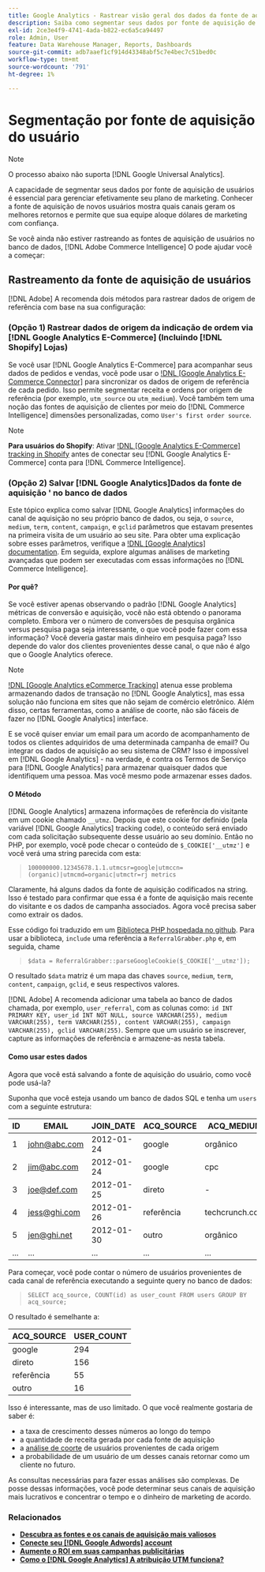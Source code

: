 ```yaml
---
title: Google Analytics - Rastrear visão geral dos dados da fonte de aquisição de usuários
description: Saiba como segmentar seus dados por fonte de aquisição de usuário.
exl-id: 2ce3e4f9-4741-4ada-b822-ec6a5ca94497
role: Admin, User
feature: Data Warehouse Manager, Reports, Dashboards
source-git-commit: adb7aaef1cf914d43348abf5c7e4bec7c51bed0c
workflow-type: tm+mt
source-wordcount: '791'
ht-degree: 1%

---
```


# Segmentação por fonte de aquisição do usuário

>[!NOTE]
>
>O processo abaixo não suporta [!DNL Google Universal Analytics].

A capacidade de segmentar seus dados por fonte de aquisição de usuários é essencial para gerenciar efetivamente seu plano de marketing. Conhecer a fonte de aquisição de novos usuários mostra quais canais geram os melhores retornos e permite que sua equipe aloque dólares de marketing com confiança.

Se você ainda não estiver rastreando as fontes de aquisição de usuários no banco de dados, [!DNL Adobe Commerce Intelligence] O pode ajudar você a começar:

## Rastreamento da fonte de aquisição de usuários

[!DNL Adobe] A recomenda dois métodos para rastrear dados de origem de referência com base na sua configuração:

### (Opção 1) Rastrear dados de origem da indicação de ordem via [!DNL Google Analytics E-Commerce] (Incluindo [!DNL Shopify] Lojas)

Se você usar [!DNL Google Analytics E-Commerce] para acompanhar seus dados de pedidos e vendas, você pode usar o [!DNL [Google Analytics E-Commerce Connector]](../importing-data/integrations/google-ecommerce.md) para sincronizar os dados de origem de referência de cada pedido. Isso permite segmentar receita e ordens por origem de referência (por exemplo, `utm_source` ou `utm_medium`). Você também tem uma noção das fontes de aquisição de clientes por meio do [!DNL Commerce Intelligence] dimensões personalizadas, como `User's first order source`.

>[!NOTE]
>
>**Para usuários do Shopify**: Ativar [!DNL [Google Analytics E-Commerce] tracking in Shopify](https://help.shopify.com/en/manual/reports-and-analytics/google-analytics#ecommerce-tracking) antes de conectar seu [!DNL Google Analytics E-Commerce] conta para [!DNL Commerce Intelligence].

### (Opção 2) Salvar [!DNL Google Analytics]Dados da fonte de aquisição &#39; no banco de dados

Este tópico explica como salvar [!DNL Google Analytics] informações do canal de aquisição no seu próprio banco de dados, ou seja, o `source`, `medium`, `term`, `content`, `campaign`, e `gclid` parâmetros que estavam presentes na primeira visita de um usuário ao seu site. Para obter uma explicação sobre esses parâmetros, verifique a [!DNL [Google Analytics] documentation](https://support.google.com/analytics/answer/1191184?hl=en#zippy=%2Cin-this-article). Em seguida, explore algumas análises de marketing avançadas que podem ser executadas com essas informações no [!DNL Commerce Intelligence].

#### Por quê?

Se você estiver apenas observando o padrão [!DNL Google Analytics] métricas de conversão e aquisição, você não está obtendo o panorama completo. Embora ver o número de conversões de pesquisa orgânica versus pesquisa paga seja interessante, o que você pode fazer com essa informação? Você deveria gastar mais dinheiro em pesquisa paga? Isso depende do valor dos clientes provenientes desse canal, o que não é algo que o Google Analytics oferece.

>[!NOTE]
>
>[!DNL [Google Analytics eCommerce Tracking]](https://developers.google.com/analytics/devguides/collection/gajs/gaTrackingEcommerce) atenua esse problema armazenando dados de transação no [!DNL Google Analytics], mas essa solução não funciona em sites que não sejam de comércio eletrônico. Além disso, certas ferramentas, como a análise de coorte, não são fáceis de fazer no [!DNL Google Analytics] interface.

E se você quiser enviar um email para um acordo de acompanhamento de todos os clientes adquiridos de uma determinada campanha de email? Ou integrar os dados de aquisição ao seu sistema de CRM? Isso é impossível em [!DNL Google Analytics] - na verdade, é contra os Termos de Serviço para [!DNL Google Analytics] para armazenar quaisquer dados que identifiquem uma pessoa. Mas você mesmo pode armazenar esses dados.

#### O Método

[!DNL Google Analytics] armazena informações de referência do visitante em um cookie chamado `__utmz`. Depois que este cookie for definido (pela variável [!DNL Google Analytics] tracking code), o conteúdo será enviado com cada solicitação subsequente desse usuário ao seu domínio. Então no PHP, por exemplo, você pode checar o conteúdo de `$_COOKIE['__utmz']` e você verá uma string parecida com esta:

> `100000000.12345678.1.1.utmcsr=google|utmccn=(organic)|utmcmd=organic|utmctr=rj metrics`

Claramente, há alguns dados da fonte de aquisição codificados na string. Isso é testado para confirmar que essa é a fonte de aquisição mais recente do visitante e os dados de campanha associados. Agora você precisa saber como extrair os dados.

Esse código foi traduzido em um [Biblioteca PHP hospedada no github](https://github.com/RJMetrics/referral-grabber-php). Para usar a biblioteca, `include` uma referência a `ReferralGrabber.php` e, em seguida, chame

> `$data = ReferralGrabber::parseGoogleCookie($_COOKIE['__utmz']);`

O resultado `$data` matriz é um mapa das chaves `source`, `medium`, `term`, `content`, `campaign`, `gclid`, e seus respectivos valores.

[!DNL Adobe] A recomenda adicionar uma tabela ao banco de dados chamada, por exemplo, `user_referral`, com as colunas como: `id INT PRIMARY KEY, user_id INT NOT NULL, source VARCHAR(255), medium VARCHAR(255), term VARCHAR(255), content VARCHAR(255), campaign VARCHAR(255), gclid VARCHAR(255)`. Sempre que um usuário se inscrever, capture as informações de referência e armazene-as nesta tabela.

#### Como usar estes dados

Agora que você está salvando a fonte de aquisição do usuário, como você pode usá-la?

Suponha que você esteja usando um banco de dados SQL e tenha um `users` com a seguinte estrutura:

| ID | EMAIL | JOIN_DATE | ACQ_SOURCE | ACQ_MEDIUM |
|--- |--- |--- |--- |--- |
| 1 | john@abc.com | 2012-01-24 | google | orgânico |
| 2 | jim@abc.com | 2012-01-24 | google | cpc |
| 3 | joe@def.com | 2012-01-25 | direto | - |
| 4 | jess@ghi.com | 2012-01-26 | referência | techcrunch.com |
| 5 | jen@ghi.net | 2012-01-30 | outro | orgânico |
| ... | ... | ... | ... | ... |

Para começar, você pode contar o número de usuários provenientes de cada canal de referência executando a seguinte query no banco de dados:

> `SELECT acq_source, COUNT(id) as user_count FROM users GROUP BY acq_source;`

O resultado é semelhante a:

| ACQ_SOURCE | USER_COUNT |
|--- |--- |
| google | 294 |
| direto | 156 |
| referência | 55 |
| outro | 16 |

Isso é interessante, mas de uso limitado. O que você realmente gostaria de saber é:

* a taxa de crescimento desses números ao longo do tempo
* a quantidade de receita gerada por cada fonte de aquisição
* a [análise de coorte](https://en.wikipedia.org/wiki/Cohort_analysis) de usuários provenientes de cada origem
* a probabilidade de um usuário de um desses canais retornar como um cliente no futuro.

As consultas necessárias para fazer essas análises são complexas. De posse dessas informações, você pode determinar seus canais de aquisição mais lucrativos e concentrar o tempo e o dinheiro de marketing de acordo.

### Relacionados

* **[Descubra as fontes e os canais de aquisição mais valiosos](../analysis/most-value-source-channel.md)**
* **[Conecte seu [!DNL Google Adwords] account](../importing-data/integrations/google-adwords.md)**
* **[Aumente o ROI em suas campanhas publicitárias](../analysis/roi-ad-camp.md)**
* **[Como o [!DNL Google Analytics] A atribuição UTM funciona?](../analysis/utm-attributes.md)**
